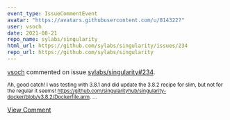 ```yaml
---
event_type: IssueCommentEvent
avatar: "https://avatars.githubusercontent.com/u/814322?"
user: vsoch
date: 2021-08-21
repo_name: sylabs/singularity
html_url: https://github.com/sylabs/singularity/issues/234
repo_url: https://github.com/sylabs/singularity
---
```


<a href='https://github.com/vsoch' target='_blank'>vsoch</a> commented on issue <a href='https://github.com/sylabs/singularity/issues/234' target='_blank'>sylabs/singularity#234</a>.

<small>Ah, good catch! I was testing with 3.8.1 and did update the 3.8.2 recipe for slim, but not for the regular it seems! https://github.com/singularityhub/singularity-docker/blob/v3.8.2/Dockerfile.arm....</small>

<a href='https://github.com/sylabs/singularity/issues/234' target='_blank'>View Comment</a>
